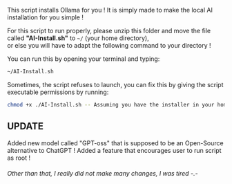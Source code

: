 This script installs Ollama for you !
It is simply made to make the local AI installation for you simple !

For this script to run properly, please unzip this folder and move the file called **"AI-Install.sh"** to `~/` (your home directory),  
or else you will have to adapt the following command to your directory !

You can run this by opening your terminal and typing:

```bash
~/AI-Install.sh
```
Sometimes, the script refuses to launch, you can fix this by giving the script executable permissions by running:

```bash
chmod +x ./AI-Install.sh -- Assuming you have the installer in your home directory, like the inscructions told you to do !
```

## UPDATE

Added new model called "GPT-oss" that is supposed to be an Open-Source alternative to ChatGPT !
Added a feature that encourages user to run script as root !
###### Other than that, I really did not make many changes, I was tired  -.-
